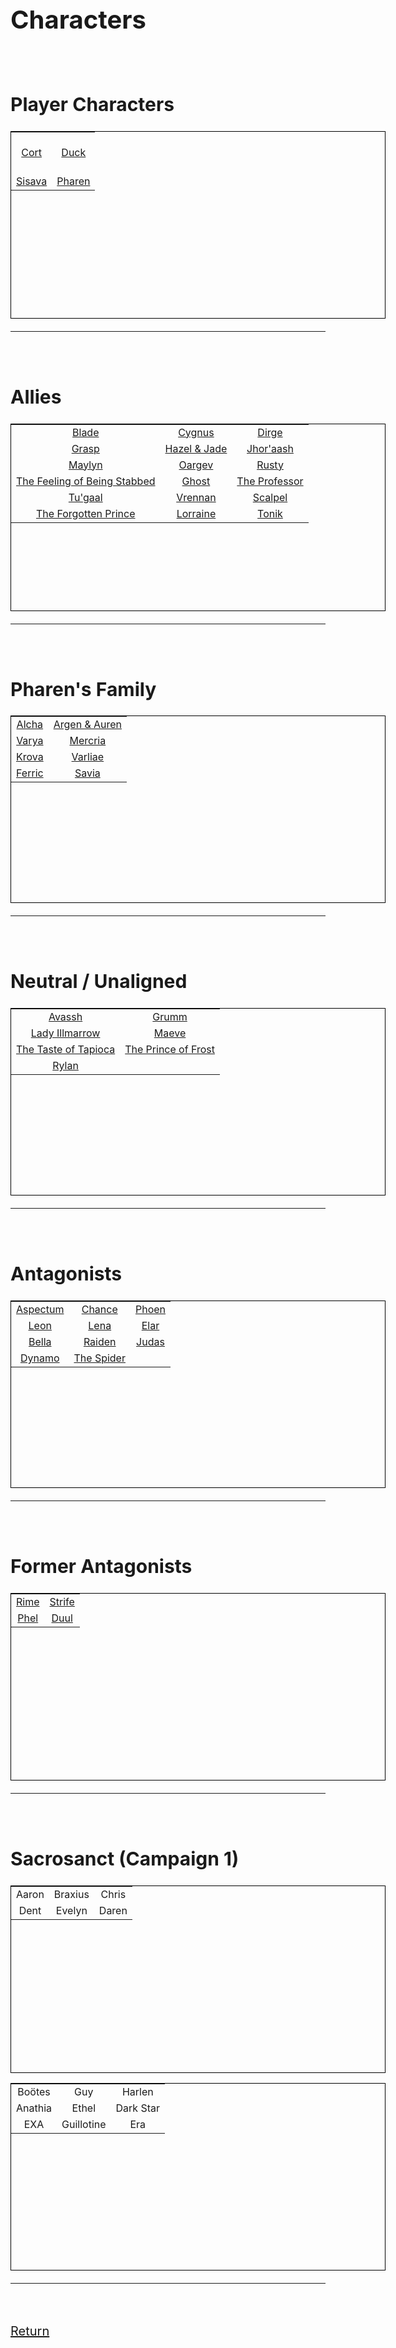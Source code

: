 <link rel="stylesheet" href="https://cdn.jsdelivr.net/npm/rpg-awesome@latest/css/rpg-awesome.min.css">
<link rel="stylesheet" href="https://cdn.jsdelivr.net/npm/remixicon@4.5.0/fonts/remixicon.min.css"> 
<span style="font-size: 20px;">
<head>
<style>
table {
  border: 1px solid black;
  table-layout: fixed;
  width: 600px;
  height: 300px;
  text-align: center;
}

th,
td {
  border: 1px solid black;
  width: 100px;
  overflow: hidden;
}
</style>
</head>

# Characters
<br>

## Player Characters

|                                                              |                                                                  |
| :--------------------------------------------------:|:----------------------------------------------: |
| [<i class="ra ra-super-mushroom ra-3x"></i><br>Cort](-Player/Cort.md) |  [<i class="ri-music-2-line ra-3x"></i><br>Duck](-Player/Duck.md)      |
| [<i class="ra ra-snake ra-3x"></i><br>Sisava](-Player/Sisava.md)       | [<i class="ra ra-lightning-bolt ra-3x"></i><br>Pharen](-Player/Pharen.md)  |

<hr><br>

## Allies


|          |    |            |
| ---------------------------------------------------------------------------------------------------- | ------------------------------------------------------------------ | ----------------------------------------------------------------- |
| [Blade](Blade.md) <i class="ra ra-sword"></i>                                             | [Cygnus](Cygnus.md) <i class="ra ra-crystal-ball"></i> | [Dirge](Dirge.md) <i class="ra ra-book"></i>           |
| [Grasp](Grasp.md)  <i class="ri-hand"></i>                                                           | [Hazel & Jade](Hazel-and-Jade.md) <i class="ra ra-two-hearts"></i> | [Jhor'aash](Jhor'aash.md) <i class="ra ra-rifle"></i>     |
| [Maylyn](Maylyn.md)  <i class="ra ra-candle"></i>                                                    | [Oargev](Oargev.md) <i class="ra ra-crown"></i>                    | [Rusty](Rusty.md) <i class="ra ra-tentacle"></i>                  |
| [The Feeling of Being Stabbed](The-Feeling-of-Being-Stabbed.md) <i class="ri-triangle-line"></i> | [Ghost](Ghost.md) <i class="ri-glasses-line"></i>           | [The Professor](The-Professor.md) <i class="ri-home-9-line"></i>|
| [Tu'gaal](Tu'gaal.md) <i class="ri-eth-line"></i>                                                    | [Vrennan](Vrennan.md) <i class="ra ra-fire"></i>                   | [Scalpel](Scalpel.md) <i class="ri-syringe-line"></i>             |
| [The Forgotten Prince](The-Forgotten-Prince.md) <i class="ra ra-arcane-mask"></i>                | [Lorraine](Lorraine.md) <i class="ra ra-feather-wing"></i>         | [Tonik](Tonik.md) <i class="ri-settings-4-line"></i>              |
<hr><br>

## Pharen's Family


|                                                                           |                                                                                           |
| ------------------------------------------------------------------------- | ----------------------------------------------------------------------------------------- |
| [Alcha](-Pharen-Family/Alcha.md)   | [Argen & Auren](-Pharen-Family/Argen-and-Auren.md)  |
| [Varya](-Pharen-Family/Varya.md)    | [Mercria](-Pharen-Family/Mercria.md)        |
| [Krova](-Pharen-Family/Krova.md)    | [Varliae](-Pharen-Family/Varliae.md)                |
| [Ferric](-Pharen-Family/Ferric.md)  | [Savia](-Pharen-Family/Savia.md)               |
<hr><br>

## Neutral / Unaligned


|                                                                                      |                                                                                  |
| ------------------------------------------------------------------------------------ | -------------------------------------------------------------------------------- |
| [Avassh](Avassh.md) <i class="ra ra-dead-tree"></i>                                  | [Grumm](Grumm.md) <i class="ri-candle-line"></i>                                 |
| [Lady Illmarrow](-Pharen-Family/Lady-Illmarrow.md) <i class="ra ra-death-skull"></i> | [Maeve](Maeve.md) <i class="ri-home-smile-line"></i>                         |
| [The Taste of Tapioca](The-Taste-of-Tapioca.md) <i class="ri-cup-line"></i>          | [The Prince of Frost](The-Prince-of-Frost.md) <i class="ra ra-frost-emblem"></i> |
| [Rylan](Rylan.md) <i class="ri-eye-off-line"></i>                                    |                                                                                  |
<hr><br>

## Antagonists


|                                                            |                                                          |                                                          |
| ---------------------------------------------------------- | -------------------------------------------------------- | -------------------------------------------------------- |
| [Aspectum](Aspectum.md) <i class="ra ra-bleeding-eye"></i> | [Chance](Chance.md) <i class="ra ra-hearts-card"></i>    | [Phoen](Phoen.md) <i class="ra ra-feathered-wing"></i>   |
| [Leon](Leon.md) <i class="ra ra-lightning-sword"></i>      | [Lena](Lena.md) <i class="ra ra-venomous-snake"></i>     | [Elar](Elar.md) <i class="ra ra-sun"></i>   |
| [Bella](Bella.md) <i class="ri-eye-line"></i>              | [Raiden](Raiden.md) <i class="ra ra-lightning-trio"></i> | [Judas](Judas.md) <i class="ra ra-torch"></i> |
| [Dynamo](Dynamo.md) <i class="ri-shield-cross-line"></i>   | [The Spider](The-Spider.md) <i class="ra ra-spider-face"></i>                                                         |                                                          |
<hr><br>

## Former Antagonists


|                                                        |                                                            |
| ------------------------------------------------------ | ---------------------------------------------------------- |
| [Rime](Rime.md) <i class="ri-snowflake-line"></i> | [Strife](Strife.md) <i class="ra ra-hood"></i> |
| [Phel](Phel.md) <i class="ra ra-bowie-knife"></i> | [Duul](Duul.md) <i class="ra ra-crown"></i>     |
<hr><br>

## Sacrosanct (Campaign 1)


|         |         |        |
| ------- | ------- | ------ |
| Aaron   | Braxius | Chris  |
| Dent    | Evelyn  | Daren  |

|         |         |        |
| ------- | ------- | ------ |
| Boötes  | Guy     | Harlen |
| Anathia | Ethel        |  Dark Star      |
| EXA | Guillotine | Era
<hr><br>


[Return](../../README.md)

